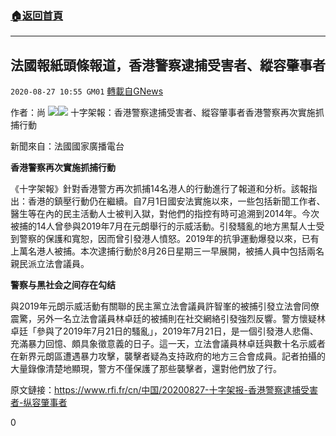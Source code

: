 ###  [:house:返回首頁](https://github.com/ourhimalayas/txt)
---

## 法國報紙頭條報道，香港警察逮捕受害者、縱容肇事者
`2020-08-27 10:55 GM01` [轉載自GNews](https://gnews.org/zh-hant/320632/)

作者：尚
![](https://s3.amazonaws.com/gnews-media-offload/wp-content/uploads/2020/08/27104250/97E8757B-C8A2-42D8-A01B-AE2E079ACE35.jpeg)![](https://s3.amazonaws.com/gnews-media-offload/wp-content/uploads/2020/08/27104123/5E1503B5-23A6-47C5-8A37-DE213A9BC9DE.jpeg)
十字架報：香港警察逮捕受害者、縱容肇事者香港警察再次實施抓捕行動

新聞來自：法國國家廣播電台

**香港警察再次實施抓捕行動**

《十字架報》針對香港警方再次抓捕14名港人的行動進行了報道和分析。該報指出：香港的鎮壓行動仍在繼續。自7月1日國安法實施以來，一些包括新聞工作者、醫生等在內的民主活動人士被判入獄，對他們的指控有時可追溯到2014年。今次被捕的14人曾參與2019年7月在元朗舉行的示威活動。引發騷亂的地方黑幫人士受到警察的保護和寬恕，因而曾引發港人憤怒。2019年的抗爭運動爆發以來，已有上萬名港人被捕。本次逮捕行動於8月26日星期三一早展開，被捕人員中包括兩名親民派立法會議員。

**警察与黑社会之间存在勾结**

與2019年元朗示威活動有關聯的民主黨立法會議員許智峯的被捕引發立法會同僚震驚，另外一名立法會議員林卓廷的被捕則在社交網絡引發強烈反響。警方懷疑林卓廷「參與了2019年7月21日的騷亂」，2019年7月21日，是一個引發港人悲傷、充滿暴力回憶、頗具象徵意義的日子。這一天，立法會議員林卓廷與數十名示威者在新界元朗區遭遇暴力攻擊，襲擊者疑為支持政府的地方三合會成員。記者拍攝的大量錄像清楚地顯現，警方不僅保護了那些襲擊者，還對他們放了行。

原文鏈接：https://www.rfi.fr/cn/中国/20200827-十字架报-香港警察逮捕受害者-纵容肇事者

0
